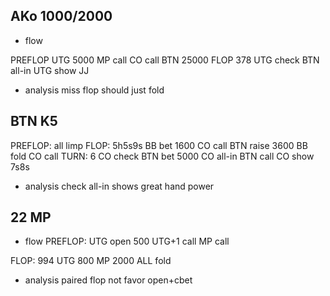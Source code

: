 ## AKo 1000/2000

* flow

PREFLOP
  UTG 5000
  MP call
  CO call
  BTN 25000
FLOP
  378
  UTG check
  BTN all-in
  UTG show JJ

* analysis
miss flop should just fold



## BTN K5
PREFLOP:
  all limp
FLOP: 5h5s9s
  BB bet 1600
  CO call
  BTN raise 3600
  BB fold
  CO call
TURN: 6
  CO check
  BTN bet 5000
  CO all-in
  BTN call
  CO show 7s8s

* analysis
 check all-in shows great hand power

## 22 MP
* flow
PREFLOP:
  UTG open 500
  UTG+1 call
  MP call

FLOP: 994
  UTG 800
  MP 2000
  ALL fold
* analysis
  paired flop not favor open+cbet


